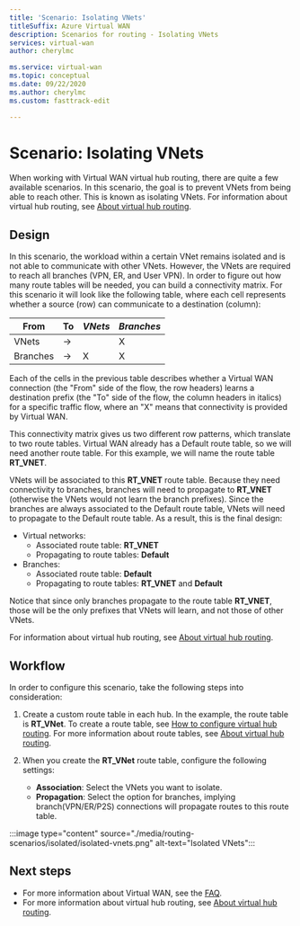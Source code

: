 ```yaml
---
title: 'Scenario: Isolating VNets'
titleSuffix: Azure Virtual WAN
description: Scenarios for routing - Isolating VNets
services: virtual-wan
author: cherylmc

ms.service: virtual-wan
ms.topic: conceptual
ms.date: 09/22/2020
ms.author: cherylmc
ms.custom: fasttrack-edit

---
```

# Scenario: Isolating VNets

When working with Virtual WAN virtual hub routing, there are quite a few available scenarios. In this scenario, the goal is to prevent VNets from being able to reach other. This is known as isolating VNets. For information about virtual hub routing, see [About virtual hub routing](about-virtual-hub-routing.md).

## <a name="design"></a>Design

In this scenario, the workload within a certain VNet remains isolated and is not able to communicate with other VNets. However, the VNets are required to reach all branches (VPN, ER, and User VPN). In order to figure out how many route tables will be needed, you can build a connectivity matrix. For this scenario it will look like the following table, where each cell represents whether a source (row) can communicate to a destination (column):

| From |   To |  *VNets* | *Branches* |
| -------------- | -------- | ---------- | ---|
| VNets     | &#8594;|           |     X    |
| Branches   | &#8594;|    X     |     X    |

Each of the cells in the previous table describes whether a Virtual WAN connection (the "From" side of the flow, the row headers) learns a destination prefix (the "To" side of the flow, the column headers in italics) for a specific traffic flow, where an "X" means that connectivity is provided by Virtual WAN.

This connectivity matrix gives us two different row patterns, which translate to two route tables. Virtual WAN already has a Default route table, so we will need another route table. For this example, we will name the route table **RT_VNET**.

VNets will be associated to this **RT_VNET** route table. Because they need connectivity to branches, branches will need to propagate to **RT_VNET** (otherwise the VNets would not learn the branch prefixes). Since the branches are always associated to the Default route table, VNets will need to propagate to the Default route table. As a result, this is the final design:

* Virtual networks:
  * Associated route table: **RT_VNET**
  * Propagating to route tables: **Default**
* Branches:
  * Associated route table: **Default**
  * Propagating to route tables: **RT_VNET** and **Default**

Notice that since only branches propagate to the route table **RT_VNET**, those will be the only prefixes that VNets will learn, and not those of other VNets.

For information about virtual hub routing, see [About virtual hub routing](about-virtual-hub-routing.md).

## <a name="workflow"></a>Workflow

In order to configure this scenario, take the following steps into consideration:

1. Create a custom route table in each hub. In the example, the route table is **RT_VNet**. To create a route table, see [How to configure virtual hub routing](how-to-virtual-hub-routing.md). For more information about route tables, see [About virtual hub routing](about-virtual-hub-routing.md).
2. When you create the **RT_VNet** route table, configure the following settings:

   * **Association**: Select the VNets you want to isolate.
   * **Propagation**: Select the option for branches, implying branch(VPN/ER/P2S) connections will propagate routes to this route table.

:::image type="content" source="./media/routing-scenarios/isolated/isolated-vnets.png" alt-text="Isolated VNets":::

## Next steps

* For more information about Virtual WAN, see the [FAQ](virtual-wan-faq.md).
* For more information about virtual hub routing, see [About virtual hub routing](about-virtual-hub-routing.md).

